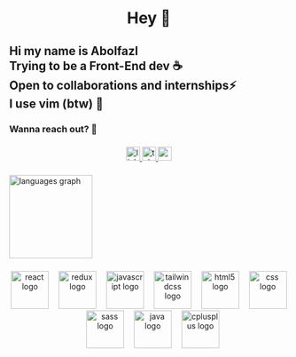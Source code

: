 <h1 align="center">Hey 👋</h1>

###

<h2 align="left">Hi my name is Abolfazl <br>Trying to be a Front-End dev ☕️<br>Open to collaborations and internships⚡️<br> I use vim (btw) 🦦</h2>

###

<h3 align="left">Wanna reach out? 🚀</h3>

###

<div align="center">
  <a href="https://www.linkedin.com/in/abolfazl-samarghandi/" target="_blank">
    <img src="https://img.shields.io/static/v1?message=LinkedIn&logo=linkedin&label=&color=0077B5&logoColor=white&labelColor=&style=for-the-badge" height="25" alt="linkedin logo"  />
  </a>
  <a href="https://t.me/LigerTheTextrovert" target="_blank">
    <img src="https://img.shields.io/static/v1?message=Telegram&logo=telegram&label=&color=2CA5E0&logoColor=white&labelColor=&style=for-the-badge" height="25" alt="telegram logo"  />
  </a>
  <a href="samarghandi.dev@gmail.com" target="_blank">
    <img src="https://img.shields.io/static/v1?message=Gmail&logo=gmail&label=&color=D14836&logoColor=white&labelColor=&style=for-the-badge" height="25" alt="gmail logo"  />
  </a>
</div>

###

<div align="left">
  <img src="https://github-readme-stats.vercel.app/api/top-langs?username=LigerTheTextRovert&locale=en&hide_title=false&layout=compact&card_width=320&langs_count=5&theme=dracula&hide_border=false&order=2" height="150" alt="languages graph"  />
</div>

###

<div align="center">
  <img src="https://cdn.jsdelivr.net/gh/devicons/devicon/icons/react/react-original.svg" height="68" alt="react logo"  />
  <img width="10" />
  <img src="https://cdn.jsdelivr.net/gh/devicons/devicon/icons/redux/redux-original.svg" height="68" alt="redux logo"  />
  <img width="10" />
  <img src="https://cdn.jsdelivr.net/gh/devicons/devicon/icons/javascript/javascript-original.svg" height="68" alt="javascript logo"  />
  <img width="10" />
  <img src="https://skillicons.dev/icons?i=tailwind" height="68" alt="tailwindcss logo"  />
  <img width="10" />
  <img src="https://cdn.jsdelivr.net/gh/devicons/devicon/icons/html5/html5-original.svg" height="68" alt="html5 logo"  />
  <img width="10" />
  <img src="https://cdn.jsdelivr.net/gh/devicons/devicon/icons/css3/css3-original.svg" height="68" alt="css logo"  />
  <img width="10" />
  <img src="https://cdn.jsdelivr.net/gh/devicons/devicon/icons/sass/sass-original.svg" height="68" alt="sass logo"  />
  <img width="10" />
  <img src="https://cdn.jsdelivr.net/gh/devicons/devicon/icons/java/java-original.svg" height="68" alt="java logo"  />
  <img width="10" />
  <img src="https://cdn.jsdelivr.net/gh/devicons/devicon/icons/cplusplus/cplusplus-original.svg" height="68" alt="cplusplus logo"  />
</div>

###
